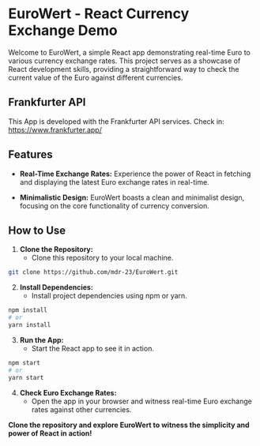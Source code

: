 # EuroWert - React Currency Exchange Demo

Welcome to EuroWert, a simple React app demonstrating real-time Euro to various currency exchange rates. This project serves as a showcase of React development skills, providing a straightforward way to check the current value of the Euro against different currencies.

## Frankfurter API

This App is developed with the Frankfurter API services. Check in: https://www.frankfurter.app/

## Features

- **Real-Time Exchange Rates:** Experience the power of React in fetching and displaying the latest Euro exchange rates in real-time.

- **Minimalistic Design:** EuroWert boasts a clean and minimalist design, focusing on the core functionality of currency conversion.

## How to Use

1. **Clone the Repository:**
   - Clone this repository to your local machine.

```bash
git clone https://github.com/mdr-23/EuroWert.git
```

2. **Install Dependencies:**
   - Install project dependencies using npm or yarn.

```bash
npm install
# or
yarn install
```

3. **Run the App:**
   - Start the React app to see it in action.

```bash
npm start
# or
yarn start
```

4. **Check Euro Exchange Rates:**
   - Open the app in your browser and witness real-time Euro exchange rates against other currencies.

**Clone the repository and explore EuroWert to witness the simplicity and power of React in action!**